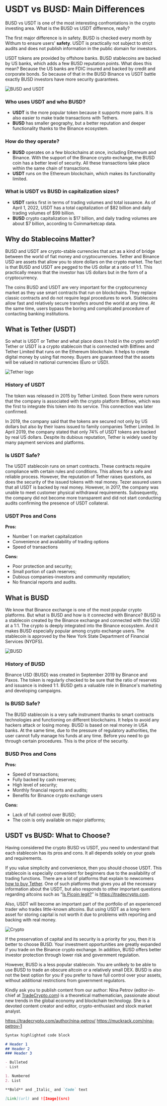 # USDT vs BUSD: Main Differences

BUSD vs USDT is one of the most interesting confrontations in the crypto investing area. What is the BUSD vs USDT difference, really? 

The first major difference is in safety. BUSD is checked every month by Withum to ensure users' **safety**. USDT is practically not subject to strict audits and does not publish information in the public domain for investors.

USDT tokens are provided by offshore banks. BUSD stablecoins are backed by US banks, which adds a few BUSD reputation points. What does this mean? Because the US banks are FDIC insured and backed by credit and corporate bonds. So because of that in the BUSD Binance vs USDT battle exactly BUSD investors have more security guarantees.

![BUSD and USDT](https://raw.githubusercontent.com/xttgod/xttgod.github.io/main/BUSD-USDT.jpg)

### Who uses USDT and who BUSD?
- **USDT** is the more popular token because it supports more pairs. It is also easier to make trade transactions with Tethers. 
- **BUSD** has smaller geography, but a better reputation and deeper functionality thanks to the Binance ecosystem.

### How do they operate?
- **BUSD** operates on a few blockchains at once, including Ethereum and Binance. With the support of the Binance crypto exchange, the BUSD coin has a better level of security. All these transactions take place within the same chain of transactions. 
- **USDT** runs on the Ethereum blockchain, which makes its functionality limited.

### What is USDT vs BUSD in capitalization sizes? 
- **USDT** ranks first in terms of trading volumes and total issuance. As of April 1, 2022, USDT has a total capitalization of $82 billion and daily trading volumes of $99 billion. 
- **BUSD** crypto capitalization is $17 billion, and daily trading volumes are about $7 billion, according to Coinmarketcap data.

## Why do Stablecoins Matter?

BUSD and USDT are crypto-stable currencies that act as a kind of bridge between the world of fiat money and cryptocurrencies. Tether and Binance USD are assets that allow you to store dollars on the crypto market. The fact is that BUSD and USDT are pegged to the US dollar at a ratio of 1:1. This practically means that the investor has US dollars but in the form of a cryptocurrency.

The coins BUSD and USDT are very important for the cryptocurrency market as they use smart contracts that run on blockchains. They replace classic contracts and do not require legal procedures to work. Stablecoins allow fast and relatively secure transfers around the world at any time. At the same time, users bypass the boring and complicated procedure of contacting banking institutions.

## What is Tether (USDT)
So what is USDT or Tether and what place does it hold in the crypto world? Tether or USDT is a crypto stablecoin that is connected with Bitfinex and Tether Limited that runs on the Ethereum blockchain.  It helps to create digital money by using fiat money. Buyers are guaranteed that the assets will be valued in national currencies (Euro or USD).

![Tether logo]([https://raw.githubusercontent.com/xttgod/xttgod.github.io/main/BUSD-USDT.jpg](https://raw.githubusercontent.com/xttgod/xttgod.github.io/main/tether-logo.jpg))

### History of USDT
The token was released in 2015 by Tether Limited. Soon there were rumors that the company is associated with the crypto platform Bitfinex, which was the first to integrate this token into its service. This connection was later confirmed.

In 2019, the company said that the tokens are secured not only by US dollars but also by their loans issued to family companies Tether Limited. In April 2019, the company stated that only 74% of USDT tokens are backed by real US dollars. Despite its dubious reputation, Tether is widely used by many payment services and platforms.

### Is USDT Safe?
The USDT stablecoin runs on smart contracts. These contracts require compliance with certain rules and conditions. This allows for a safe and reliable process. However, the reputation of Tether raises questions, as does the security of the issued tokens with real money. Tezer assured users that all USDT is backed by real money. However, in 2017, the company was unable to meet customer physical withdrawal requirements. Subsequently, the company did not become more transparent and did not start conducting audits confirming the presence of USDT collateral.

### USDT Pros and Cons
**Pros:**
- Number 1 on market capitalization
- Convenience and availability of trading options
- Speed of transactions

**Cons:**
- Poor protection and security;
- Small portion of cash reserves;
- Dubious companies-investors and community reputation;
- No financial reports and audits.

## What is BUSD
We know that Binance exchange is one of the most popular crypto platforms. But what is BUSD and how is it connected with Binance? BUSD is a stablecoin created by the Binance exchange and connected with the USD at a 1:1. The crypto is deeply integrated into the Binance ecosystem. And it makes BUSD especially popular among crypto exchange users. The stablecoin is approved by the New York State Department of Financial Services (NYDFS).

![BUSD]([https://raw.githubusercontent.com/xttgod/xttgod.github.io/main/BUSD-USDT.jpg](https://github.com/xttgod/xttgod.github.io/blob/main/academy-binance.jpg?raw=true))

### History of BUSD
Binance USD (BUSD) was created in September 2019 by Binance and Paxos. The token is regularly checked to be sure that the ratio of reserves and issuance is indeed 1:1. BUSD gets a valuable role in Binance's marketing and developing campaigns.

### Is BUSD Safe?
The BUSD stablecoin is a very safe instrument thanks to smart contracts technologies and functioning on different blockchains. It helps to avoid any hackers attack or losing money. BUSD is based on real money in USA banks. At the same time, due to the pressure of regulatory authorities, the user cannot fully manage his funds at any time. Before you need to go through certain procedures. This is the price of the security.


### BUSD Pros and Cons
**Pros:**
- Speed of transactions;
- Fully backed by cash reserves;
- High level of security;
- Monthly financial reports and audits;
- Benefits for Binance crypto exchange users

**Cons:**
- Lack of full control over BUSD;
- The coin is only available on major platforms;

## USDT vs BUSD: What to Choose?
Having considered the crypto BUSD vs USDT, you need to understand that each stablecoin has its pros and cons. It all depends solely on your goals and requirements.

If you value simplicity and convenience, then you should choose USDT. This stablecoin is especially convenient for beginners due to the availability of trading functions. There are a lot of platforms that explain to newcomers [how to buy Tether](https://tradecrypto.com/academy/altcoin-academy/how-to-buy-tether-usdt-tutorial/). One of such platforms that gives you all the necessary information about the USDT, but also responds to other important questions regarding altcoins such as “[Is Picoin legit?](https://coindoo.com/what-is-pi-network-how-does-it-work/)” is https://tradecrypto.com. 

Also, USDT will become an important part of the portfolio of an experienced trader who trades little-known altcoins. But using USDT as a long-term asset for storing capital is not worth it due to problems with reporting and backing with real money.

![Crypto]([https://raw.githubusercontent.com/xttgod/xttgod.github.io/main/BUSD-USDT.jpg](https://raw.githubusercontent.com/xttgod/xttgod.github.io/main/crypto-office.jpg))

If the preservation of capital and its security is a priority for you, then it is better to choose BUSD. Your investment opportunities are greatly expanded if you trade on the Binance crypto exchange. In addition, BUSD offers better investor protection through lower risk and government regulation.

However, BUSD is a less popular stablecoin. You are unlikely to be able to use BUSD to trade an obscure altcoin or a relatively small DEX. BUSD is also not the best option for you if you prefer to have full control over your assets, without additional restrictions from government regulators.

Kindly ask you to publish content from our author: Nina Petrov (editor-in-chief at [TradeCrypto.com](https://tradecrypto.com)) is a theoretical mathematician, passionate about new trends in the global economy and blockchain technology. She is a devoted content creator and editor, crypto-enthusiast and stock market analyst.

https://tradecrypto.com/author/nina-petrov/
https://muckrack.com/nina-petrov-1 


```markdown
Syntax highlighted code block

# Header 1
## Header 2
### Header 3

- Bulleted
- List

1. Numbered
2. List

**Bold** and _Italic_ and `Code` text

[Link](url) and ![Image](src)
```

